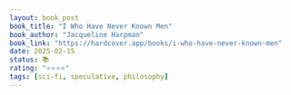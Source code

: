 ```yaml
---
layout: book_post
book_title: "I Who Have Never Known Men"
book_author: "Jacqueline Harpman"
book_link: "https://hardcover.app/books/i-who-have-never-known-men"
date: 2025-02-15
status: 📚
rating: "⭐️⭐️⭐️⭐️"
tags: [sci-fi, speculative, philosophy]
---
```

